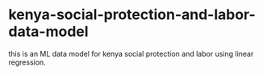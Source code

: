 # kenya-social-protection-and-labor-data-model
this is an ML data model for kenya social protection and labor using linear regression.

